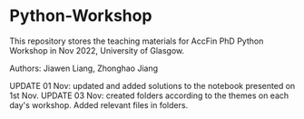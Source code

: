 # Python-Workshop
This repository stores the teaching materials for AccFin PhD Python Workshop in Nov 2022, University of Glasgow.

Authors: Jiawen Liang, Zhonghao Jiang

UPDATE 01 Nov: updated and added solutions to the notebook presented on 1st Nov.
UPDATE 03 Nov: created folders according to the themes on each day's workshop. Added relevant files in folders.
